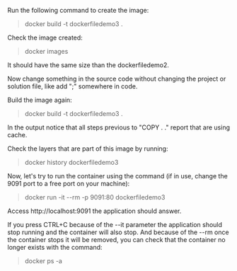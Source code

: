 Run the following command to create the image:
> docker build -t dockerfiledemo3 .

Check the image created:
> docker images

It should have the same size than the dockerfiledemo2.

Now change something in the source code without changing the project or solution file, like add ";" somewhere in code.

Build the image again:
> docker build -t dockerfiledemo3 .

In the output notice that all steps previous to "COPY . ." report that are using cache.

Check the layers that are part of this image by running:
> docker history dockerfiledemo3

Now, let's try to run the container using the command (if in use, change the 9091 port to a free port on your machine):
> docker run -it --rm -p 9091:80 dockerfiledemo3

Access http://localhost:9091 the application should answer.

If you press CTRL+C because of the --it parameter the application should stop running and the container will also stop.
And because of the --rm once the container stops it will be removed, you can check that the container no longer exists with the command:
> docker ps -a
